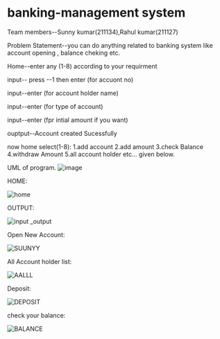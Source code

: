 

# banking-management system
Team members--Sunny kumar(211134),Rahul kumar(211127)

Problem Statement--you can do anything related to banking system like account opening , balance cheking etc.

Home--enter any (1-8) according to your requirment

input-- press --1 then enter (for accuont no)

input--enter (for account holder name)

input--enter (for type of account)

input--enter (fpr intial amount if you want)

ouptput--Account created Sucessfully

now home select(1-8):
1.add account
2.add amount
3.check Balance
4.withdraw Amount
5.all account holder
etc... given below.


UML of program.
![image](https://user-images.githubusercontent.com/117119492/206639085-ef6aca81-a8a0-4f79-ad6b-8106b4c32b32.png)

HOME:

![home](https://user-images.githubusercontent.com/117119492/206630779-302b9e16-6eb3-483a-b029-8143f1395903.png)

OUTPUT:

![input _output](https://user-images.githubusercontent.com/117119492/206630945-90530aad-0f21-4488-84cd-46da0cd526e2.png)

Open New Account:

![SUUNYY](https://user-images.githubusercontent.com/117119492/206659669-e8a428b3-3cd4-46e2-b761-2c35c5fe8334.png)

All Account holder list:

![AALLL](https://user-images.githubusercontent.com/117119492/206660142-84982ed9-ed25-406d-bbd9-a9ae207d78bd.png)

Deposit:

![DEPOSIT](https://user-images.githubusercontent.com/117119492/206660323-aa66ca49-0096-494f-9422-a348fcfdb1e6.png)

check your balance:

![BALANCE](https://user-images.githubusercontent.com/117119492/206660498-cec6bf9a-d869-4bf3-ad64-59f131c86347.png)









